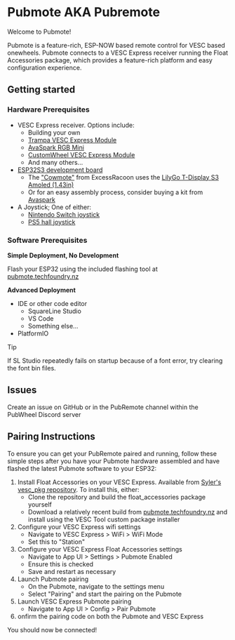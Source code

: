 # Pubmote AKA Pubremote

Welcome to Pubmote!

Pubmote is a feature-rich, ESP-NOW based remote control for VESC based onewheels. Pubmote connects to a VESC Express receiver running the Float Accessories package, which provides a feature-rich platform and easy configuration experience.

## Getting started

### Hardware Prerequisites
- VESC Express receiver. Options include:
  - Building your own
  - [Trampa VESC Express Module](https://trampaboards.com/vesc-express--p-34857.html)
  - [AvaSpark RGB Mini](https://avaspark.com/products/avaspark-rgb-mini)
  - [CustomWheel VESC Express Module](https://customwheel.shop/accesories/vesc-express-module-wifi-bt)
  - And many others...
- [ESP32S3 development board](https://www.waveshare.com/esp32-s3-touch-lcd-1.28.htm)
  - The ["Cowmote"](https://cowpowersystems.com/product/1) from ExcessRacoon uses the [LilyGo T-Display S3 Amoled (1.43in)](https://lilygo.cc/products/t-display-s3-amoled-1-64?variant=44507650556085)
  - Or for an easy assembly process, consider buying a kit from [Avaspark](https://avaspark.com/products/pubmote-dev-kit)
- A Joystick; One of either:
  - [Nintendo Switch joystick](https://vi.aliexpress.com/item/1005006746686389.html)
  - [PS5 hall joystick](https://vi.aliexpress.com/item/1005005916919152.html)

### Software Prerequisites

**Simple Deployment, No Development**

Flash your ESP32 using the included flashing tool at [pubmote.techfoundry.nz](https://pubmote.techfoundry.nz)

**Advanced Deployment**
- IDE or other code editor
  - SquareLine Studio
  - VS Code
  - Something else...
- PlatformIO

> [!TIP]
> If SL Studio repeatedly fails on startup because of a font error, try clearing the font bin files.

## Issues

Create an issue on GitHub or in the PubRemote channel within the PubWheel Discord server

## Pairing Instructions

To ensure you can get your PubRemote paired and running, follow these simple steps after you have your Pubmote hardware assembled and have flashed the latest Pubmote software to your ESP32:

1. Install Float Accessories on your VESC Express. Available from [Syler's vesc_pkg repository](https://github.com/Relys/vesc_pkg). To install this, either:
    - Clone the repository and build the float_accessories package yourself
    - Download a relatively recent build from [pubmote.techfoundry.nz](https://pubmote.techfoundry.nz) and install using the VESC Tool custom package installer
2. Configure your VESC Express wifi settings
    - Navigate to VESC Express > WiFi > WiFi Mode
    - Set this to "Station"
3. Configure your VESC Express Float Accessories settings
    - Navigate to App UI > Settings > Pubmote Enabled
    - Ensure this is checked
    - Save and restart as necessary
4. Launch Pubmote pairing
    - On the Pubmote, navigate to the settings menu
    - Select "Pairing" and start the pairing on the Pubmote
5. Launch VESC Express Pubmote pairing
    - Navigate to App UI > Config > Pair Pubmote
6. onfirm the pairing code on both the Pubmote and VESC Express

You should now be connected!